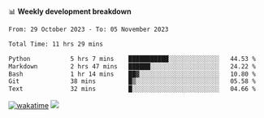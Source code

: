 📊 **Weekly development breakdown**
<!--START_SECTION:waka-->

```txt
From: 29 October 2023 - To: 05 November 2023

Total Time: 11 hrs 29 mins

Python           5 hrs 7 mins    ███████████░░░░░░░░░░░░░░   44.53 %
Markdown         2 hrs 47 mins   ██████░░░░░░░░░░░░░░░░░░░   24.22 %
Bash             1 hr 14 mins    ██▓░░░░░░░░░░░░░░░░░░░░░░   10.80 %
Git              38 mins         █▒░░░░░░░░░░░░░░░░░░░░░░░   05.58 %
Text             32 mins         █░░░░░░░░░░░░░░░░░░░░░░░░   04.66 %
```

<!--END_SECTION:waka-->
[![wakatime](https://wakatime.com/badge/user/c6720b29-9431-4a60-bc9d-e1fb2b6bd65f.svg)](https://wakatime.com/@c6720b29-9431-4a60-bc9d-e1fb2b6bd65f)
![](https://komarev.com/ghpvc/?username=callanwu)
